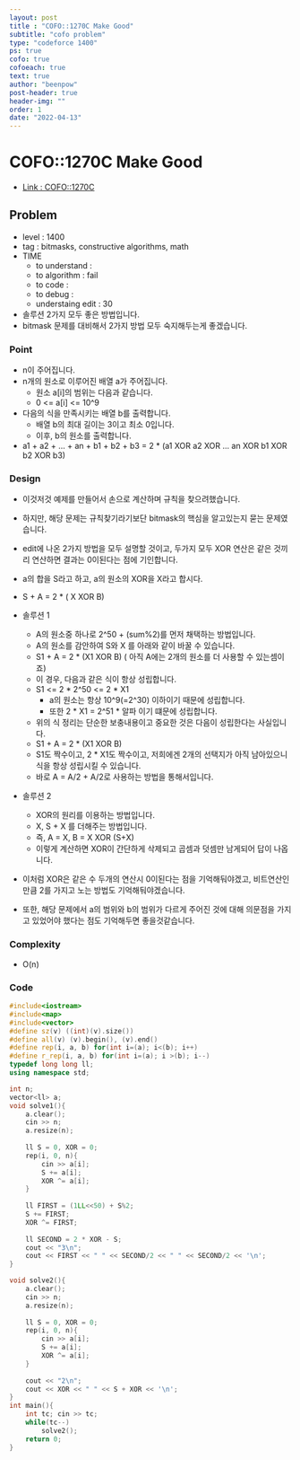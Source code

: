 ```yaml
---
layout: post
title : "COFO::1270C Make Good"
subtitle: "cofo problem"
type: "codeforce 1400"
ps: true
cofo: true
cofoeach: true
text: true
author: "beenpow"
post-header: true
header-img: ""
order: 1
date: "2022-04-13"
---
```

# COFO::1270C Make Good
- [Link : COFO::1270C](https://codeforces.com/problemset/problem/1270/C)


## Problem 

- level : 1400
- tag : bitmasks, constructive algorithms, math
- TIME
  - to understand    : 
  - to algorithm     : fail
  - to code          :
  - to debug         :
  - understaing edit : 30
- 솔루션 2가지 모두 좋은 방법입니다.
- bitmask 문제를 대비해서 2가지 방법 모두 숙지해두는게 좋겠습니다.

### Point
- n이 주어집니다.
- n개의 원소로 이루어진 배열 a가 주어집니다.
  - 원소 a[i]의 범위는 다음과 같습니다.
  - 0 <= a[i] <= 10^9
- 다음의 식을 만족시키는 배열 b를 출력합니다.
  - 배열 b의 최대 길이는 3이고 최소 0입니다.
  - 이후, b의 원소를 출력합니다.
- a1 + a2 + ... + an + b1 + b2 + b3 = 2 * (a1 XOR a2 XOR ... an XOR b1 XOR b2 XOR b3)

### Design
- 이것저것 예제를 만들어서 손으로 계산하며 규칙을 찾으려했습니다.
- 하지만, 해당 문제는 규칙찾기라기보단 bitmask의 핵심을 알고있는지 묻는 문제였습니다.
- edit에 나온 2가지 방법을 모두 설명할 것이고, 두가지 모두 XOR 연산은 같은 것끼리 연산하면 결과는 0이된다는 점에 기인합니다.

- a의 합을 S라고 하고, a의 원소의 XOR을 X라고 합시다.
- S + A = 2 * ( X XOR B)

- 솔루션 1
  - A의 원소중 하나로 2^50 + (sum%2)를 먼저 채택하는 방법입니다.
  - A의 원소를 감안하여 S와 X 를 아래와 같이 바꿀 수 있습니다.
  - S1 + A = 2 * (X1 XOR B) ( 아직 A에는 2개의 원소를 더 사용할 수 있는셈이죠)
  - 이 경우, 다음과 같은 식이 항상 성립합니다.
  - S1 <= 2 * 2^50 <= 2 * X1
    - a의 원소는 항상 10^9(=2^30) 이하이기 때문에 성립합니다.
    - 또한 2 * X1 = 2^51 * 알파 이기 떄문에 성립합니다.
  - 위의 식 정리는 단순한 보충내용이고 중요한 것은 다음이 성립한다는 사실입니다.
  - S1 + A = 2 * (X1 XOR B)
  - S1도 짝수이고, 2 * X1도 짝수이고, 저희에겐 2개의 선택지가 아직 남아있으니 식을 항상 성립시킬 수 있습니다.
  - 바로 A = A/2 + A/2로 사용하는 방법을 통해서입니다.

- 솔루션 2
  - XOR의 원리를 이용하는 방법입니다.
  - X, S + X 를 더해주는 방법입니다.
  - 즉, A = X, B = X XOR (S+X)
  - 이렇게 계산하면 XOR이 간단하게 삭제되고 곱셈과 덧셈만 남게되어 답이 나옵니다.

- 이처럼 XOR은 같은 수 두개의 연산시 0이된다는 점을 기억해둬야겠고, 비트연산인 만큼 2를 가지고 노는 방법도 기억해둬야겠습니다.
- 또한, 해당 문제에서 a의 범위와 b의 범위가 다르게 주어진 것에 대해 의문점을 가지고 있었어야 했다는 점도 기억해두면 좋을것같습니다.

### Complexity
- O(n)

### Code

```cpp
#include<iostream>
#include<map>
#include<vector>
#define sz(v) ((int)(v).size())
#define all(v) (v).begin(), (v).end()
#define rep(i, a, b) for(int i=(a); i<(b); i++)
#define r_rep(i, a, b) for(int i=(a); i >(b); i--)
typedef long long ll;
using namespace std;

int n;
vector<ll> a;
void solve1(){
    a.clear();
    cin >> n;
    a.resize(n);
    
    ll S = 0, XOR = 0;
    rep(i, 0, n){
        cin >> a[i];
        S += a[i];
        XOR ^= a[i];
    }
    
    ll FIRST = (1LL<<50) + S%2;
    S += FIRST;
    XOR ^= FIRST;
    
    ll SECOND = 2 * XOR - S;
    cout << "3\n";
    cout << FIRST << " " << SECOND/2 << " " << SECOND/2 << '\n';
}

void solve2(){
    a.clear();
    cin >> n;
    a.resize(n);
    
    ll S = 0, XOR = 0;
    rep(i, 0, n){
        cin >> a[i];
        S += a[i];
        XOR ^= a[i];
    }
    
    cout << "2\n";
    cout << XOR << " " << S + XOR << '\n';
}
int main(){
    int tc; cin >> tc;
    while(tc--)
        solve2();
    return 0;
}
```

